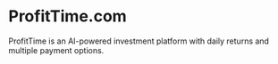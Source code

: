 # ProfitTime.com
ProfitTime is an AI-powered investment platform with daily returns and multiple payment options.
